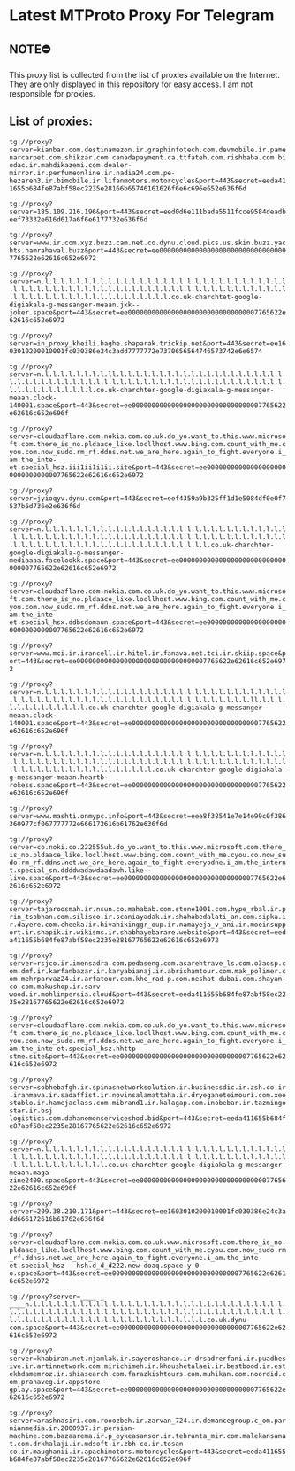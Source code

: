 # Latest MTProto Proxy For Telegram

## NOTE⛔

This proxy list is collected from the list of proxies available on the Internet. They are only displayed in this repository for easy access. I am not responsible for proxies.

## List of proxies:

`tg://proxy?server=kianbar.com.destinamezon.ir.graphinfotech.com.devmobile.ir.pamenarcarpet.com.shikzar.com.canadapayment.ca.ttfateh.com.rishbaba.com.biodac.ir.mahdikazemi.com.dealer-mirror.ir.perfumeonline.ir.nadia24.com.pe-hezareh3.ir.bimobile.ir.lifanmotors.motorcycles&port=443&secret=eeda411655b684fe87abf58ec2235e28166b65746161626f6e6c696e652e636f6d`

`tg://proxy?server=185.109.216.196&port=443&secret=eed0d6e111bada5511fcce9584deadbeef73332e616d617a6f6e6177732e636f6d`

`tg://proxy?server=www.ir.com.xyz.buzz.cam.net.co.dynu.cloud.pics.us.skin.buzz.yachts.hamrahaval.buzz&port=443&secret=ee000000000000000000000000000000007765622e62616c652e6972`

`tg://proxy?server=n.l.l.l.l.l.l.l.l.l.l.l.l.l.l.l.l.l.l.l.l.l.l.l.l.l.l.l.l.l.l.l.l.l.l.l.l.l.l.l.l.l.l.l.l.l.l.l.l.l.l.l.l.l.l.l.l.l.l.l.l.l.l.l.l.l.l.l.l.l.l.l.l.l.l.l.l.l.l.l.l.l.l.l.l.l.l.co.uk-charchtet-google-digiakala-g-messanger-meaan.jkk--joker.space&port=443&secret=ee000000000000000000000000000000007765622e62616c652e6972`

`tg://proxy?server=in_proxy_kheili.haghe.shaparak.trickip.net&port=443&secret=ee1603010200010001fc030386e24c3add7777772e7370656564746573742e6e6574`

`tg://proxy?server=n.l.l.l.l.l.l.l.l.ll.l.l.l.l.l.l.l.l.l.l.l.l.l.l.l.l.l.l.l.l.l.l.l.l.l.l.l.l.l.l.l.l.l.l.l.l.l.l.l.l.l.l.l.l.l.l.l.l.l.l.l.l.l.l.l.l.l.l.l.l.l.l.l.l.l.l.l.co.uk-charchter-google-digiakala-g-messanger-meaan.clock-140001.space&port=443&secret=ee000000000000000000000000000000007765622e62616c652e696f`

`tg://proxy?server=cloudaaflare.com.nokia.com.co.uk.do_yo.want_to.this.www.microsoft.com.there_is_no.pldaace_like.locllhost.www.bing.com.count_with_me.cyou.com.now_sudo.rm_rf.ddns.net.we_are_here.again_to_fight.everyone.i_am.the_inte-et.special_hsz.iii1ii1i1ii.site&port=443&secret=ee000000000000000000000000000000007765622e62616c652e6972`

`tg://proxy?server=jyioqyv.dynu.com&port=443&secret=eef4359a9b325ff1d1e5084df0e0f7537b6d736e2e636f6d`

`tg://proxy?server=n.l.l.l.l.l.l.l.l.l.l.l.l.l.l.l.l.l.l.l.l.l.l.l.l.l.l.l.l.l.l.l.l.l.l.l.l.l.l.l.l.l.l.l.l.l.l.l.l.l.l.l.l.l.l.l.l.l.l.l.l.l.l.l.l.l.l.l.l.l.l.l.l.l.l.l.l.l.l.l.l.l.l.l.l.l.l.l.l.l.l.l.co.uk-charchter-google-digiakala-g-messanger-mediaaaa.facelookk.space&port=443&secret=ee000000000000000000000000000000007765622e62616c652e6972`

`tg://proxy?server=cloudaaflare.com.nokia.com.co.uk.do_yo.want_to.this.www.microsoft.com.there_is_no.pldaace_like.locllhost.www.bing.com.count_with_me.cyou.com.now_sudo.rm_rf.ddns.net.we_are_here.again_to_fight.everyone.i_am.the_inte-et.special_hsx.ddbsdomaun.space&port=443&secret=ee000000000000000000000000000000007765622e62616c652e6972`

`tg://proxy?server=www.mci.ir.irancell.ir.hitel.ir.fanava.net.tci.ir.skiip.space&port=443&secret=ee000000000000000000000000000000007765622e62616c652e6972`

`tg://proxy?server=n.l.l.l.l.l.l.l.l.l.l.l.l.l.l.l.l.l.l.l.l.l.l.l.l.l.l.l.l.l.l.l.l.l.l.l.l.l.l.l.l.l.l.l.l.l.l.l.l.l.l.l.l.l.l.l.l.l.l.l.l.l.ll.l.l.l.l.l.l.l.l.l.l.l.l.l.co.uk-charchter-google-digiakala-g-messanger-meaan.clock-140001.space&port=443&secret=ee000000000000000000000000000000007765622e62616c652e696f`

`tg://proxy?server=n.l.l.l.l.l.l.l.l.l.l.l.l.l.l.l.l.l.l.l.l.l.l.l.l.l.l.l.l.l.l.l.l.l.l.l.l.l.l.l.l.l.l.l.l.l.l.l.l.l.l.l.l.l.l.l.l.l.l.l.l.l.l.l.l.l.l.l.l.l.l.l.l.l.l.l.l.l.l.l.l.l.l.l.l.co.uk-charchter-google-digiakala-g-messanger-meaan.heartb-rokess.space&port=443&secret=ee000000000000000000000000000000007765622e62616c652e696f`

`tg://proxy?server=www.mashti.onmypc.info&port=443&secret=eee8f38541e7e14e99c0f386360977cf067777772e666172616b61762e636f6d`

`tg://proxy?server=co.noki.co.222555uk.do_yo.want_to.this.www.microsoft.com.there_is_no.pldaace_like.locllhost.www.bing.com.count_with_me.cyou.co.now_sudo.rm_rf.ddns.net.we_are_here.again_to_fight.everyodne.i_am.the_internt.special_sn.ddddwadawdaadawh.like--live.space&port=443&secret=ee000000000000000000000000000000007765622e62616c652e6972`

`tg://proxy?server=tajaroosmah.ir.nsun.co.mahabab.com.stone1001.com.hype_rbal.ir.prin_tsobhan.com.silisco.ir.scaniayadak.ir.shahabedalati_an.com.sipka.ir.dayere.com.cheeka.ir.hivahikinggr_oup.ir.namayeja_v_ani.ir.moeinsupport.ir.shapik.ir.wikisms.ir.shabhayebarare.website&port=443&secret=eeda411655b684fe87abf58ec2235e28167765622e62616c652e6972`

`tg://proxy?server=rsjco.ir.imensadra.com.pedaseng.com.asarehtrave_ls.com.o3aosp.com.dmf.ir.karfanbazar.ir.karyabianaj.ir.abrishamtour.com.mak_polimer.com.mehrparvaz24.ir.arfatour.com.khe_rad-p.com.neshat-dubai.com.shayan-co.com.makushop.ir.sarv-wood.ir.mohlinpersia.cloud&port=443&secret=eeda411655b684fe87abf58ec2235e28167765622e62616c652e6972`

`tg://proxy?server=cloudaaflare.com.nokia.com.co.uk.do_yo.want_to.this.www.microsoft.com.there_is_no.pldaace_like.locllhost.www.bing.com.count_with_me.cyou.com.now_sudo.rm_rf.ddns.net.we_are_here.again_to_fight.everyone.i_am.the_inte-et.special_hsz.hhttp-stme.site&port=443&secret=ee000000000000000000000000000000007765622e62616c652e6972`

`tg://proxy?server=sobhebafgh.ir.spinasnetworksolution.ir.businessdic.ir.zsh.co.ir.iranmava.ir.sadaffist.ir.novinsalamattaha.ir.dryeganeteimouri.com.xeostablo.ir.hamejaclass.com.mibrand1.ir.kalagap.com.inobebar.ir.tazmingostar.ir.bsj-logistics.com.dahanemonserviceshod.bid&port=443&secret=eeda411655b684fe87abf58ec2235e28167765622e62616c652e6972`

`tg://proxy?server=n.l.l.l.l.l.l.l.l.l.l.l.l.l.l.l.l.l.l.l.l.l.l.l.l.l.l.l.l.l.l.l.l.l.l.l.l.l.l.l.l.l.l.l.l.l.l.l.l.l.l.l.l.l.l.l.l.l.l.l.l.l.l.l.l.l.l.l.l.l.l.l.l.l.l.l.l.l.l.co.uk-charchter-google-digiakala-g-messanger-meaan.maga-zine2400.space&port=443&secret=ee000000000000000000000000000000007765622e62616c652e696f`

`tg://proxy?server=209.38.210.171&port=443&secret=ee1603010200010001fc030386e24c3add666172616b61762e636f6d`

`tg://proxy?server=cloudaaflare.com.nokia.com.co.uk.www.microsoft.com.there_is_no.pldaace_like.locllhost.www.bing.com.count_with_me.cyou.com.now_sudo.rm_rf.ddnss.net.we_are_here.again_to_fight.everyone.i_am.the_inte-et.special_hsz---hsh.d_d_d222.new-doaq.space.y-0-o.space&port=443&secret=ee000000000000000000000000000000007765622e62616c652e6972`

`tg://proxy?server=____-_-____n.l.l.l.l.l.l.l.l.l.l.l.l.l.l.l.l.l.l.l.l.l.l.l.l.l.l.l.l.l.l.l.l.l.l.l.l.l.l.l.l.l.l.l.l.l.l.l.l.l.l.l.l.l.l.l.l.l.l.l.l.l.l.l.l.l.l.l.l.l.l.l.l.l.l.l.l.l.l.l.l.l.l.l.l.l.l.l.l.l.l.l.l.co.uk.dynu-com.space&port=443&secret=ee000000000000000000000000000000007765622e62616c652e6972`

`tg://proxy?server=khabiran.net.njamlak.ir.sayeroshanco.ir.drsadrerfani.ir.puadhesive.ir.artinnetwork.com.mirichimeh.ir.khoushetalaei.ir.bestbood.ir.estekhdamemroz.ir.shiasearch.com.farazkishtours.com.muhikan.com.noordid.com.pranaveg.ir.appstore-gplay.space&port=443&secret=ee000000000000000000000000000000007765622e62616c652e6972`

`tg://proxy?server=arashnasiri.com.rooozbeh.ir.zarvan_724.ir.demancegroup.c_om.parnianmedia.ir.2000937.ir.persian-machine.com.bazaarema.ir.p_eykeasansor.ir.tehranta_mir.com.malekansanat.com.drkhalaji.ir.mdsoft.ir.zbh-co.ir.tosan-co.ir.maughanii.ir.apachimotors.motorcycles&port=443&secret=eeda411655b684fe87abf58ec2235e28167765622e62616c652e696f`

